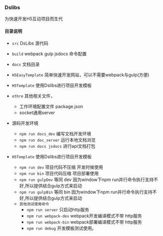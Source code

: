 ### Dslibs

为快速开发H5互动项目而生代

#### 目录说明

- `src` DsLibs 源代码
- `build`   webpack gulp jsdocs 命令配置
- `docs`   文档目录
- `H5EasyTemplate`  简单快速开发网站，可以不需要webpack与gulp(方便)
- `H5Template`  使用Dslibs进行项目开发模板
- `othre`   其他相关文件，
    - 工作环境配置文件 package.json
    - socket通用server

- 源码开发环境
    - `npm run docs_dev` 编写文档开发环境
    - `npm run doc_server` 运行本地文档浏览
    - `npm run docs jsdocs` 进行api文档打包

- `H5Template` 使用Dslibs进行项目开发模板
    - `npm run dev` 项目代码不压缩 开发时候使用
    - `npm run bin`  项目代码压缩 项目部署使用
    - `npm run gulpDev`  等同 dev  因为window下npm run并行命令执行支持不好,所以提供结合gulp方式来启动
    - `npm run gulpBin`  等同 bin  因为window下npm run并行命令执行支持不好,所以提供结合gulp方式来启动
    - `其他测试使用命令`
        - `npm run server` 只启动http服务
        - `npm run webpack-dev` webpack开发编译模式不带 http服务
        - `npm run webpack-bin` webpack部署编译模式不带 http服务
        - `npm run debug` 开发模板测试使用。